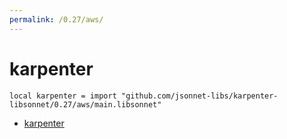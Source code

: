 ```yaml
---
permalink: /0.27/aws/
---
```


# karpenter

```jsonnet
local karpenter = import "github.com/jsonnet-libs/karpenter-libsonnet/0.27/aws/main.libsonnet"
```



* [karpenter](karpenter/index.md)